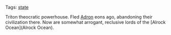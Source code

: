 Tags: [state](States)

Triton theocratic powerhouse. Fled [Adron](Adron) eons ago, abandoning their civilization there. Now are somewhat arrogant, reclusive lords of the [Alrock Ocean](Alrock Ocean).